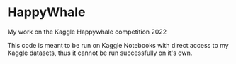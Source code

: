 # HappyWhale
My work on the Kaggle Happywhale competition 2022

This code is meant to be run on Kaggle Notebooks with direct access to my Kaggle datasets, thus it cannot be run successfully on it's own. 
